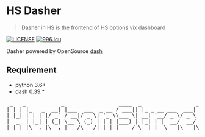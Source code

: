 # HS Dasher
> Dasher in HS is the frontend of HS options vix dashboard

[![LICENSE](https://img.shields.io/badge/license-Anti%20996-blue.svg)](https://github.com/996icu/996.ICU/blob/master/LICENSE)
<a href="https://996.icu"><img src="https://img.shields.io/badge/link-996.icu-red.svg" alt="996.icu"></a>

Dasher powered by OpenSource [dash](https://github.com/plotly/dash)

## Requirement
* python 3.6+
* dash 0.39.*

<pre>
 _   _           _                 ____  _                 _
| | | |_   _  __| |___  ___  _ __ / ___|| |_ _ __ ___  ___| |_
| |_| | | | |/ _` / __|/ _ \| '_ \\___ \| __| '__/ _ \/ _ \ __|
|  _  | |_| | (_| \__ \ (_) | | | |___) | |_| | |  __/  __/ |_
|_| |_|\__,_|\__,_|___/\___/|_| |_|____/ \__|_|  \___|\___|\__|
</pre>
